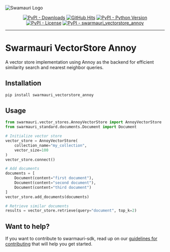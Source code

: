 
![Swamauri Logo](https://res.cloudinary.com/dbjmpekvl/image/upload/v1730099724/Swarmauri-logo-lockup-2048x757_hww01w.png)

<p align="center">
    <a href="https://pypi.org/project/swarmauri_vectorstore_annoy/">
        <img src="https://img.shields.io/pypi/dm/swarmauri_vectorstore_annoy" alt="PyPI - Downloads"/></a>
    <a href="https://github.com/swarmauri/swarmauri-sdk/pkgs/community/swarmauri_vectorstore_annoy/README.md">
        <img src="https://hits.seeyoufarm.com/api/count/incr/badge.svg?url=https://github.com/swarmauri/swarmauri-sdk/pkgs/community/swarmauri_vectorstore_annoy/README.md&count_bg=%2379C83D&title_bg=%23555555&icon=&icon_color=%23E7E7E7&title=hits&edge_flat=false" alt="GitHub Hits"/></a>
    <a href="https://pypi.org/project/swarmauri_vectorstore_annoy/">
        <img src="https://img.shields.io/pypi/pyversions/swarmauri_vectorstore_annoy" alt="PyPI - Python Version"/></a>
    <a href="https://pypi.org/project/swarmauri_vectorstore_annoy/">
        <img src="https://img.shields.io/pypi/l/swarmauri_vectorstore_annoy" alt="PyPI - License"/></a>
    <a href="https://pypi.org/project/swarmauri_vectorstore_annoy/">
        <img src="https://img.shields.io/pypi/v/swarmauri_vectorstore_annoy?label=swarmauri_vectorstore_annoy&color=green" alt="PyPI - swarmauri_vectorstore_annoy"/></a>
</p>

---

# Swarmauri VectorStore Annoy

A vector store implementation using Annoy as the backend for efficient similarity search and nearest neighbor queries.

## Installation

```bash
pip install swarmauri_vectorstore_annoy
```

## Usage

```python
from swarmauri.vector_stores.AnnoyVectorStore import AnnoyVectorStore
from swarmauri_standard.documents.Document import Document

# Initialize vector store
vector_store = AnnoyVectorStore(
    collection_name="my_collection",
    vector_size=100
)
vector_store.connect()

# Add documents
documents = [
    Document(content="first document"),
    Document(content="second document"),
    Document(content="third document")
]
vector_store.add_documents(documents)

# Retrieve similar documents
results = vector_store.retrieve(query="document", top_k=2)
```

## Want to help?

If you want to contribute to swarmauri-sdk, read up on our [guidelines for contributing](https://github.com/swarmauri/swarmauri-sdk/blob/master/contributing.md) that will help you get started.
